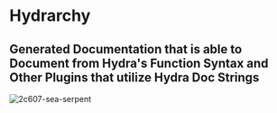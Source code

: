 # Hydrarchy
## Generated Documentation that is able to Document from Hydra's Function Syntax and Other Plugins that utilize Hydra Doc Strings

![2c607-sea-serpent](https://user-images.githubusercontent.com/107733608/174912964-77b2a004-4cb4-4c82-b166-39f361dd4562.jpg)
